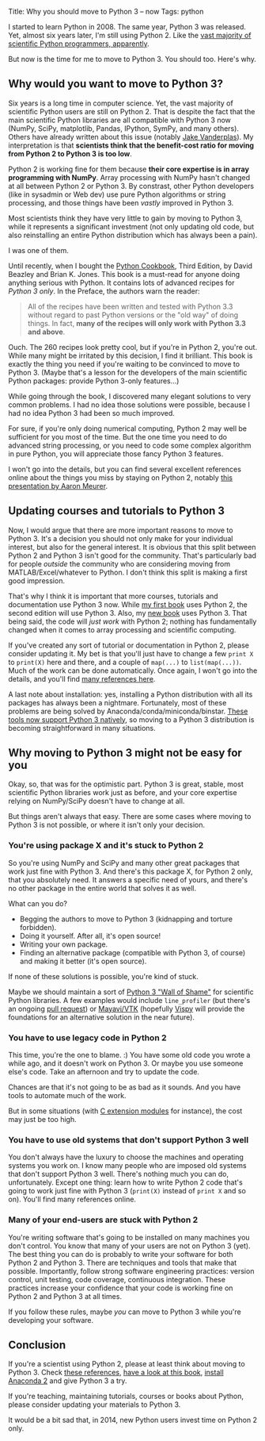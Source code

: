 Title: Why you should move to Python 3 – now
Tags: python

I started to learn Python in 2008. The same year, Python 3 was released. Yet, almost six years later, I'm still using Python 2. Like the [vast majority of scientific Python programmers, apparently](http://ipython.org/usersurvey2013.html).

But now is the time for me to move to Python 3. You should too. Here's why.

<!-- PELICAN_END_SUMMARY -->

## Why would you want to move to Python 3?

Six years is a long time in computer science. Yet, the vast majority of scientific Python users are still on Python 2. That is despite the fact that the main scientific Python libraries are all compatible with Python 3 now (NumPy, SciPy, matplotlib, Pandas, IPython, SymPy, and many others). Others have already written about this issue (notably [Jake Vanderplas](http://jakevdp.github.io/blog/2013/01/03/will-scientists-ever-move-to-python-3/)). My interpretation is that **scientists think that the benefit-cost ratio for moving from Python 2 to Python 3 is too low**.

Python 2 is working fine for them because **their core expertise is in array programming with NumPy**. Array processing with NumPy hasn't changed at all between Python 2 or Python 3. By constrast, other Python developers (like in sysadmin or Web dev) use pure Python algorithms or string processing, and those things have been *vastly* improved in Python 3.

Most scientists think they have very little to gain by moving to Python 3, while it represents a significant investment (not only updating old code, but also reinstalling an entire Python distribution which has always been a pain).

I was one of them.

Until recently, when I bought the [Python Cookbook](http://shop.oreilly.com/product/0636920027072.do), Third Edition, by David Beazley and Brian K. Jones. This book is a must-read for anyone doing anything serious with Python. It contains lots of advanced recipes for *Python 3 only*. In the Preface, the authors warn the reader:

> All of the recipes have been written and tested with Python 3.3 without regard to past Python versions or the "old way" of doing things. In fact, **many of the recipes will only work with Python 3.3 and above**.

Ouch. The 260 recipes look pretty cool, but if you're in Python 2, you're out. While many might be irritated by this decision, I find it brilliant. This book is exactly the thing you need if you're waiting to be convinced to move to Python 3. (Maybe that's a lesson for the developers of the main scientific Python packages: provide Python 3-only features...)

While going through the book, I discovered many elegant solutions to very common problems. I had no idea those solutions were possible, because I had no idea Python 3 had been so much improved.

For sure, if you're only doing numerical computing, Python 2 may well be sufficient for you most of the time. But the one time you need to do advanced string processing, or you need to code some complex algorithm in pure Python, you will appreciate those fancy Python 3 features.

I won't go into the details, but you can find several excellent references online about the things you miss by staying on Python 2, notably [this presentation by Aaron Meurer](http://asmeurer.github.io/python3-presentation/slides.html).


## Updating courses and tutorials to Python 3

Now, I would argue that there are more important reasons to move to Python 3. It's a decision you should not only make for your individual interest, but also for the general interest. It is obvious that this split between Python 2 and Python 3 isn't good for the community. That's particularly bad for people *outside* the community who are considering moving from MATLAB/Excel/whatever to Python. I don't think this split is making a first good impression.

That's why I think it is important that more courses, tutorials and documentation use Python 3 now. While [my first book](http://ipython.rossant.net) uses Python 2, the second edition will use Python 3. Also, my [new book](http://ipython-books.github.io) uses Python 3. That being said, the code will *just work* with Python 2; nothing has fundamentally changed when it comes to array processing and scientific computing.

If you've created any sort of tutorial or documentation in Python 2, please consider updating it. My bet is that you'll just have to change a few `print X` to `print(X)` here and there, and a couple of `map(...)` to `list(map(...))`. Much of the work can be done automatically. Once again, I won't go into the details, and you'll find [many references here](https://github.com/ipython-books/cookbook-code/blob/master/references/chapter02_best_practices.md#python-2python-3).

A last note about installation: yes, installing a Python distribution with all its packages has always been a nightmare. Fortunately, most of these problems are being solved by Anaconda/conda/miniconda/binstar. [These tools now support Python 3 natively](http://continuum.io/blog/anaconda-2-released), so moving to a Python 3 distribution is becoming straightforward in many situations.


## Why moving to Python 3 might not be easy for you

Okay, so, that was for the optimistic part. Python 3 is great, stable, most scientific Python libraries work just as before, and your core expertise relying on NumPy/SciPy doesn't have to change at all.

But things aren't always that easy. There are some cases where moving to Python 3 is not possible, or where it isn't only your decision.


### You're using package X and it's stuck to Python 2

So you're using NumPy and SciPy and many other great packages that work just fine with Python 3. And there's this package X, for Python 2 only, that you absolutely need. It answers a specific need of yours, and there's no other package in the entire world that solves it as well.

What can you do?

* Begging the authors to move to Python 3 (kidnapping and torture forbidden).
* Doing it yourself. After all, it's open source!
* Writing your own package.
* Finding an alternative package (compatible with Python 3, of course) and making it better (it's open source).

If none of these solutions is possible, you're kind of stuck.

Maybe we should maintain a sort of [Python 3 "Wall of Shame"](https://python3wos.appspot.com/) for scientific Python libraries. A few examples would include `line_profiler` (but there's an ongoing [pull request](https://bitbucket.org/robertkern/line_profiler/pull-request/2/python-25-33-compatibility-using-a-single/)) or [Mayavi/VTK](https://github.com/enthought/mayavi/issues/84) (hopefully [Vispy](http://vispy.org) will provide the foundations for an alternative solution in the near future).


### You have to use legacy code in Python 2

This time, you're the one to blame. :) You have some old code you wrote a while ago, and it doesn't work on Python 3. Or maybe you use someone else's code. Take an afternoon and try to update the code.

Chances are that it's not going to be as bad as it sounds. And you have tools to automate much of the work.

But in some situations (with [C extension modules](http://python3porting.com/cextensions.html) for instance), the cost may just be too high.


### You have to use old systems that don't support Python 3 well

You don't always have the luxury to choose the machines and operating systems you work on. I know many people who are imposed old systems that don't support Python 3 well. There's nothing much you can do, unfortunately. Except one thing: learn how to write Python 2 code that's going to work just fine with Python 3 (`print(X)` instead of `print X` and so on). You'll find many references online.


### Many of your end-users are stuck with Python 2

You're writing software that's going to be installed on many machines you don't control. You know that many of your users are not on Python 3 (yet). The best thing you can do is probably to write your software for both Python 2 and Python 3. There are techniques and tools that make that possible. Importantly, follow strong software engineering practices: version control, unit testing, code coverage, continuous integration. These practices increase your confidence that your code is working fine on Python 2 and Python 3 at all times.

If you follow these rules, maybe *you* can move to Python 3 while you're developing your software.


## Conclusion

If you're a scientist using Python 2, please at least think about moving to Python 3. Check [these references](https://github.com/ipython-books/cookbook-code/blob/master/references/chapter02_best_practices.md#python-2python-3), [have a look at this book](http://shop.oreilly.com/product/0636920027072.do), [install Anaconda 2](http://continuum.io/blog/anaconda-2-released) and give Python 3 a try.

If you're teaching, maintaining tutorials, courses or books about Python, please consider updating your materials to Python 3.

It would be a bit sad that, in 2014, new Python users invest time on Python 2 only.

